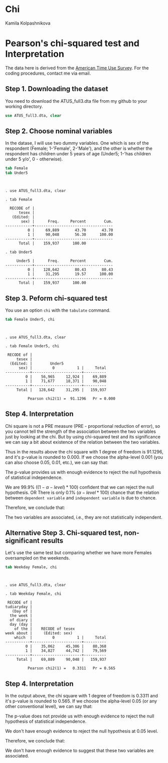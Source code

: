 # Chi
Kamila Kolpashnikova  

# Pearson's chi-squared test and Interpretation




The data here is derived from the [American Time Use Survey](http://www.bls.gov/tus/). For the coding procedures, contact me via email.

## Step 1. Downloading the dataset
You need to download the ATUS_full3.dta file from my github to your working directory.


```stata
use ATUS_full3.dta, clear
```



## Step 2. Choose nominal variables

In the datase, I will use two dummy variables. One which is sex of the respondent (Female; 1-'Female', 2-'Male'), and the other is whether the respondent has children under 5 years of age (Under5; 1-'has children under 5 y/o', 0 - otherwise).


```stata
tab Female
tab Under5
```

```


. use ATUS_full3.dta, clear

. tab Female

  RECODE of |
      tesex |
   (Edited: |
       sex) |      Freq.     Percent        Cum.
------------+-----------------------------------
          0 |     69,889       43.70       43.70
          1 |     90,048       56.30      100.00
------------+-----------------------------------
      Total |    159,937      100.00

. tab Under5

     Under5 |      Freq.     Percent        Cum.
------------+-----------------------------------
          0 |    128,642       80.43       80.43
          1 |     31,295       19.57      100.00
------------+-----------------------------------
      Total |    159,937      100.00
```

## Step 3. Peform chi-squared test

You use an option `chi` with the `tabulate` command.


```stata
tab Female Under5, chi 
```

```


. use ATUS_full3.dta, clear

. tab Female Under5, chi 

 RECODE of |
     tesex |
  (Edited: |        Under5
      sex) |         0          1 |     Total
-----------+----------------------+----------
         0 |    56,965     12,924 |    69,889 
         1 |    71,677     18,371 |    90,048 
-----------+----------------------+----------
     Total |   128,642     31,295 |   159,937 

          Pearson chi2(1) =  91.1296   Pr = 0.000
```

## Step 4. Interpretation

Chi square is not a PRE measure (PRE - proportional reduction of error), so you cannot tell the strength of the association between the two variables just by looking at the chi. But by using chi-squared test and its significance we can say a bit about existence of the relation between the two variables.

Thus in the results above the chi square with 1 degree of freedom is 91.1296, and it's p-value is rounded to 0.000. If we choose the alpha-level 0.001 (you can also choose 0.05, 0.01, etc.), we can say that:

The p-value provides us with enough evidence to reject the null hypothesis of statistical independence.

We are 99.9% ($(1-\alpha-level)*100$) confident that we can reject the null hypothesis. 
OR 
There is only 0.1% ($\alpha-level*100$) chance that the relation between `dependent variable` and `independent variable` is due to chance.

Therefore, we conclude that:

The two variables are associated, i.e., they are not statistically independent.

## Alternative Step 3. Chi-squared test, non-significant results

Let's use the same test but comparing whether we have more Females oversampled on the weekends.


```stata
tab Weekday Female, chi
```

```


. use ATUS_full3.dta, clear

. tab Weekday Female, chi

 RECODE of |
tudiaryday |
   (Day of |
  the week |
  of diary |
  day (day |
    of the |    RECODE of tesex
week about |     (Edited: sex)
    which  |         0          1 |     Total
-----------+----------------------+----------
         0 |    35,062     45,306 |    80,368 
         1 |    34,827     44,742 |    79,569 
-----------+----------------------+----------
     Total |    69,889     90,048 |   159,937 

          Pearson chi2(1) =   0.3311   Pr = 0.565
```

## Step 4. Interpretation

In the output above, the chi square with 1 degree of freedom is 0.3311 and it's p-value is rounded to 0.565. If we choose the alpha-level 0.05 (or any other conventional level), we can say that:

The p-value does not provide us with enough evidence to reject the null hypothesis of statistical independence.

We don't have enough evidence to reject the null hypothesis at 0.05 level. 

Therefore, we conclude that:

We don't have enough evidence to suggest that these two variables are associated.
